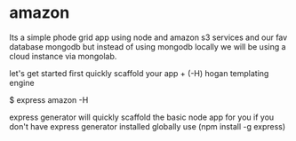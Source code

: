# amazon

Its a simple phode grid app using node and amazon s3 services and our fav database mongodb but instead of using mongodb locally we will be using a cloud instance via mongolab.

let's get started 
first quickly scaffold your app + (-H) hogan templating  engine 

$ express amazon -H

express generator will quickly scaffold the basic node app for you if you don't have express generator installed globally use (npm install -g express)

